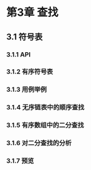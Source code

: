 # 第3章 查找

## 3.1 符号表

### 3.1.1 API

### 3.1.2 有序符号表

### 3.1.3 用例举例

### 3.1.4 无序链表中的顺序查找

### 3.1.5 有序数组中的二分查找

### 3.1.6 对二分查找的分析

### 3.1.7 预览

